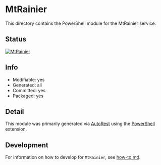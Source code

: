 # MtRainier
This directory contains the PowerShell module for the MtRainier service.

## Status
[![MtRainier](https://img.shields.io/powershellgallery/v/MtRainier.svg?style=flat-square&label=MtRainier "MtRainier")](https://www.powershellgallery.com/packages/MtRainier/)

## Info
- Modifiable: yes
- Generated: all
- Committed: yes
- Packaged: yes

## Detail
This module was primarily generated via [AutoRest](https://github.com/Azure/autorest) using the [PowerShell](https://github.com/Azure/autorest.powershell) extension.

## Development
For information on how to develop for `MtRainier`, see [how-to.md](how-to.md).